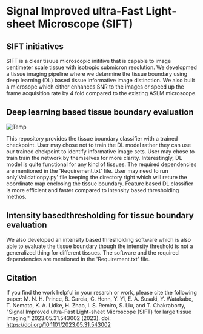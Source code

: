 # Signal Improved ultra-Fast Light-sheet Microscope (SIFT)
## SIFT initiatives
SIFT is a clear tisuue microscopic inititive that is capable to image centimeter scale tissue with isotropic submicron resolution. We developmed a tissue imaging pipeline where we determine the tissue boundary using deep learning (DL) based tissue informative image distinction. We also built a microsope which either enhances SNR to the images or speed up the frame acquisition rate by 4 fold compared to the existing ASLM microscope.

## Deep learning based tissue boundary evaluation
![Temp](https://github.com/ChakraOpticsLab/SIFT/assets/157768359/ddc939ec-0041-4734-bcfe-eca8dd1f7256)

This repository provides the tissue boundary classifier with a trained checkpoint. User may chose not to train the DL model rather they can use our trained chekpoint to identify informative image sets. User may chose to train train the network by themselves for more clarity. Interestingly, DL model is quite functional for any kind of tissues. The required dependencies are mentioned in the 'Requirement.txt' file. User may need to run only'Validationpy.py' file keeping the directory right which will reture the coordinate map enclosing the tissue boundary. Feature based DL classifier is more efficient and faster compared to intensity based thresholding methos. 

## Intensity basedthresholding for tissue boundary evaluation
We also developed an intensity based thresholding software which is also able to evaluate the tissue boundary though the intensity threshold is not a generalized thing for different tissues. The software and the required dependencies are mentioned in the 'Requirement.txt' file.

## Citation
If you find the work helpful in your resarch or work, please cite the following paper:
M. N. H. Prince, B. Garcia, C. Henn, Y. Yi, E. A. Susaki, Y. Watakabe, T. Nemoto, K. A. Lidke, H. Zhao, I. S. Remiro, S. Liu, and T. Chakraborty, "Signal Improved ultra-Fast Light-sheet Microscope (SIFT) for large tissue imaging," 2023.05.31.543002 (2023).
doi: https://doi.org/10.1101/2023.05.31.543002
